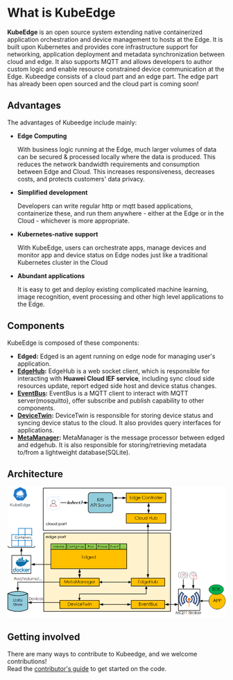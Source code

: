 # What is KubeEdge

**KubeEdge** is an open source system extending native containerized application orchestration and device management to hosts at the Edge. It is built upon Kubernetes and provides core infrastructure support for networking, application deployment and metadata synchronization between cloud and edge. It also supports MQTT and allows developers to author custom logic and enable resource constrained device communication at the Edge. Kubeedge consists of a cloud part and an edge part. The edge part has already been open sourced and the cloud part is coming soon!  

## Advantages

The advantages of Kubeedge include mainly:

* **Edge Computing**

     With business logic running at the Edge, much larger volumes of data can be secured & processed locally where the data is produced. This reduces the network bandwidth requirements and consumption between Edge and Cloud. This increases responsiveness, decreases costs, and protects customers' data privacy.

* **Simplified development**

     Developers can write regular http or mqtt based applications, containerize these, and run them anywhere - either at the Edge or in the Cloud - whichever is more appropriate.

* **Kubernetes-native support**

     With KubeEdge, users can orchestrate apps, manage devices and monitor app and device status on Edge nodes just like a traditional Kubernetes cluster in the Cloud

* **Abundant applications**

     It is easy to get and deploy existing complicated machine learning, image recognition, event processing and other high level applications to the Edge.

## Components
KubeEdge is composed of these components:

- **Edged:** Edged is an agent running on edge node for managing user's application.
- **[EdgeHub](modules/edgehub.html):** EdgeHub is a web socket client, which is responsible for interacting with **Huawei Cloud IEF service**, including sync cloud side resources update, report edged side host and device status changes.
- **[EventBus](modules/eventbus.html):** EventBus is a MQTT client to interact with MQTT server(mosquitto), offer subscribe and publish capability to other components.
- **[DeviceTwin](modules/devicetwin.html):** DeviceTwin is responsible for storing device status and syncing device status to the cloud. It also provides query interfaces for applications.
- **[MetaManager](modules/metamanager.html):** MetaManager is the message processor between edged and edgehub. It is also responsible for storing/retrieving metadata to/from a lightweight database(SQLite). 

## Architecture

![KubeEdge Architecture](images/kubeedge_arch.png)


## Getting involved

There are many ways to contribute to Kubeedge, and we welcome contributions!  
Read the [contributor's guide](./contribute.html) to get started on the code.
